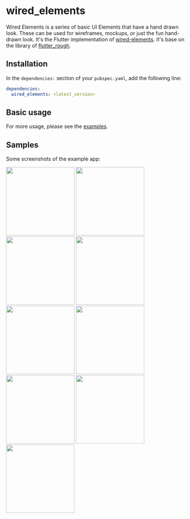 # wired_elements

Wired Elements is a series of basic UI Elements that have a hand drawn look. These can be used for wireframes, mockups, or just the fun hand-drawn look. It's the Flutter implementation of [wired-elements](https://github.com/rough-stuff/wired-elements). It's base on the library of [flutter_rough](https://github.com/sergiandreplace/flutter_rough).

## Installation

In the `dependencies:` section of your `pubspec.yaml`, add the following line:

```yaml
dependencies:
  wired_elements: <latest_version>
```
## Basic usage

For more usage, please see the [examples](https://github.com/KevinZhang19870314/wired_elements/blob/main/example/lib/demos.dart).

## Samples

Some screenshots of the example app:

<p>
    <img src="https://github.com/KevinZhang19870314/wired_elements/blob/main/example/assets/screenshots/wired_button.jpg" width="187" heght="333" />
    <img src="https://github.com/KevinZhang19870314/wired_elements/blob/main/example/assets/screenshots/wired_card.jpg" width="187" heght="333" />
    <img src="https://github.com/KevinZhang19870314/wired_elements/blob/main/example/assets/screenshots/wired_checkbox.jpg" width="187" heght="333" />
    <img src="https://github.com/KevinZhang19870314/wired_elements/blob/main/example/assets/screenshots/wired_combo.jpg" width="187" heght="333" />
    <img src="https://github.com/KevinZhang19870314/wired_elements/blob/main/example/assets/screenshots/wired_dialog.jpg" width="187" heght="333" />
    <img src="https://github.com/KevinZhang19870314/wired_elements/blob/main/example/assets/screenshots/wired_divider.jpg" width="187" heght="333" />
    <img src="https://github.com/KevinZhang19870314/wired_elements/blob/main/example/assets/screenshots/wired_input.jpg" width="187" heght="333" />
    <img src="https://github.com/KevinZhang19870314/wired_elements/blob/main/example/assets/screenshots/wired_radio.jpg" width="187" heght="333" />
    <img src="https://github.com/KevinZhang19870314/wired_elements/blob/main/example/assets/screenshots/wired_slider.jpg" width="187" heght="333" />
</p>